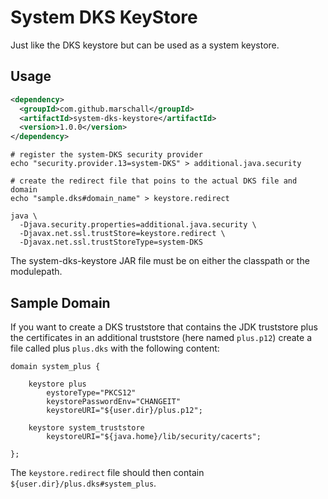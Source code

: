 System DKS KeyStore
===================

Just like the DKS keystore but can be used as a system keystore.

Usage
-----

```xml
<dependency>
  <groupId>com.github.marschall</groupId>
  <artifactId>system-dks-keystore</artifactId>
  <version>1.0.0</version>
</dependency>
```

```
# register the system-DKS security provider
echo "security.provider.13=system-DKS" > additional.java.security

# create the redirect file that poins to the actual DKS file and domain
echo "sample.dks#domain_name" > keystore.redirect

java \
  -Djava.security.properties=additional.java.security \
  -Djavax.net.ssl.trustStore=keystore.redirect \
  -Djavax.net.ssl.trustStoreType=system-DKS
```

The system-dks-keystore JAR file must be on either the classpath or the modulepath.

Sample Domain
-------------

If you want to create a DKS truststore that contains the JDK truststore plus the certificates in an additional truststore (here named `plus.p12`) create a file called plus `plus.dks` with the following content:

```
domain system_plus {

    keystore plus
        eystoreType="PKCS12"
        keystorePasswordEnv="CHANGEIT"
        keystoreURI="${user.dir}/plus.p12";

    keystore system_truststore
        keystoreURI="${java.home}/lib/security/cacerts";

};
```

The `keystore.redirect` file should then contain `${user.dir}/plus.dks#system_plus`.


